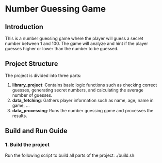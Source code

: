 # Number Guessing Game

## Introduction
This is a number guessing game where the player will guess a secret number between 1 and 100. The game will analyze and hint if the player guesses higher or lower than the number to be guessed.

## Project Structure
The project is divided into three parts:

1. **library_project**: Contains basic logic functions such as checking correct guesses, generating secret numbers, and calculating the average number of guesses.
2. **data_fetching**: Gathers player information such as name, age, name in game, ...
3. **data_processing**: Runs the number guessing game and processes the results.

## Build and Run Guide
### 1. Build the project
Run the following script to build all parts of the project:
./build.sh
